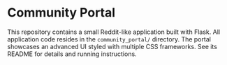 # Community Portal

This repository contains a small Reddit-like application built with Flask.
All application code resides in the `community_portal/` directory.
The portal showcases an advanced UI styled with multiple CSS frameworks.
See its README for details and running instructions.
